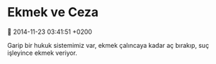 Ekmek ve Ceza
=============

:date: 2014-11-23 03:41:51 +0200

Garip bir hukuk sistemimiz var, ekmek çalıncaya kadar aç bırakıp, suç
işleyince ekmek veriyor.

